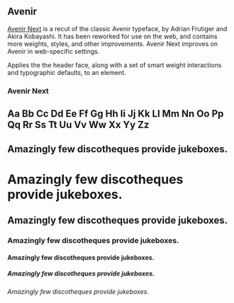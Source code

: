 ## Avenir

[Avenir Next](http://www.fonts.com/font/linotype/avenir-next) is a recut of the classic Avenir typeface, by Adrian Frutiger and Akira Kobayashi. It has been reworked for use on the web, and contains more weights, styles, and other improvements. Avenir Next improves on Avenir in web-specific settings.

Applies the the header face, along with a set of smart weight interactions and typographic defaults, to an element.

### Avenir Next
<h2 class="type-sample"> Aa Bb Cc Dd Ee Ff Gg Hh Ii Jj Kk Ll Mm Nn Oo Pp Qq Rr Ss Tt Uu Vv Ww Xx Yy Zz</h2>
<h2 class="type-sample"> Amazingly few discotheques provide jukeboxes.</h2>

<h1>Amazingly few discotheques provide jukeboxes.</h1>
<h2>Amazingly few discotheques provide jukeboxes.</h2>
<h3>Amazingly few discotheques provide jukeboxes.</h3>
<h4>Amazingly few discotheques provide jukeboxes.</h4>
<h5>Amazingly few discotheques provide jukeboxes.</h5>
<h6>Amazingly few discotheques provide jukeboxes.</h6>

